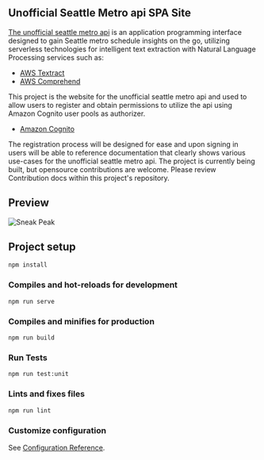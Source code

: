 ## Unofficial Seattle Metro api SPA Site
[The unofficial seattle metro api](https://github.com/walimorris/unofficial-seattle-metro-api) is an application programming interface designed to gain Seattle 
metro schedule insights on the go, utilizing serverless technologies for intelligent text extraction with Natural Language Processing services such as: 
* [AWS Textract](https://aws.amazon.com/textract/)
* [AWS Comprehend](https://aws.amazon.com/comprehend/)

This project is the website for the unofficial seattle metro api and used to allow users to register and obtain permissions to utilize the api using Amazon Cognito
user pools as authorizer. 

* [Amazon Cognito](https://aws.amazon.com/cognito/)

The registration process will be designed for ease and upon signing in users will be able to reference documentation that clearly shows various use-cases for the 
unofficial seattle metro api. The project is currently being built, but opensource contributions are welcome. Please review Contribution docs within this project's 
repository. 

## Preview

![Sneak Peak](https://u-sea-metro.s3.us-west-2.amazonaws.com/unofficial-seattle-metro-login.png)

## Project setup
```
npm install
```

### Compiles and hot-reloads for development
```
npm run serve
```

### Compiles and minifies for production
```
npm run build
```

### Run Tests
```
npm run test:unit
```

### Lints and fixes files
```
npm run lint
```

### Customize configuration
See [Configuration Reference](https://cli.vuejs.org/config/).
